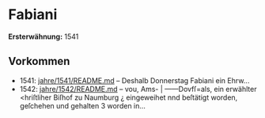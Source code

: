 # Fabiani

**Ersterwähnung:** 1541

## Vorkommen
- 1541: [jahre/1541/README.md](../jahre/1541/README.md) – Deshalb Donnerstag Fabiani ein Ehrw...
- 1542: [jahre/1542/README.md](../jahre/1542/README.md) – vou, Ams-
| ——Dovfſ=als, ein erwählter <hriſtliher Biſhof zu Naumburg
¿ eingeweihet nnd beſtätigt worden, geſchehen und gehalten
3 worden in...
